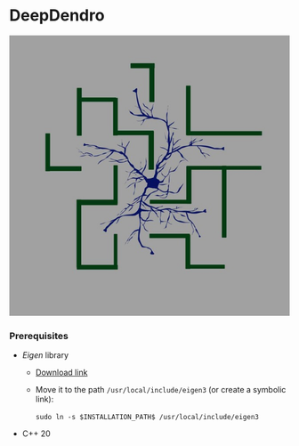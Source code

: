 # DeepDendro
![logo.jpg](media%2Flogo.jpg)

### Prerequisites
- *Eigen* library
  - [Download link](https://gitlab.com/libeigen/eigen/-/archive/3.4.0/eigen-3.4.0.zip)
  - Move it to the path ```/usr/local/include/eigen3``` (or create a symbolic link):
  
    ```sudo ln -s $INSTALLATION_PATH$ /usr/local/include/eigen3```
  

- C++ 20


